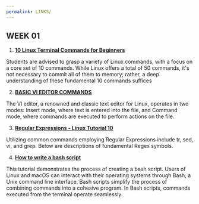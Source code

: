 ```yaml
---
permalink: LINKS/
---
```


## WEEK 01

1. **[10 Linux Terminal Commands for Beginners](https://www.youtube.com/watch?v=CpTfQ-q6MPU)**

Students are advised to grasp a variety of Linux commands, with a focus on a core set of 10 commands. While Linux offers a total of 50 commands, it's not necessary to commit all of them to memory; rather, a deep understanding of these fundamental 10 commands suffices

2. **[BASIC VI EDITOR COMMANDS](https://www.marquette.edu/mathematical-and-statistical-sciences/basic-vi-editor-commands.php)**

The VI editor, a renowned and classic text editor for Linux, operates in two modes: Insert mode, where text is entered into the file, and Command mode, where commands are executed to perform actions on the file.

3. **[Regular Expressions - Linux Tutorial 10](https://www.youtube.com/watch?v=mpyCeSvGh-M)**

Utilizing common commands employing Regular Expressions include tr, sed, vi, and grep. Below are descriptions of fundamental Regex symbols.

4. **[How to write a bash script](https://www.youtube.com/watch?v=F-gskSl4pwQ)**

This tutorial demonstrates the process of creating a bash script. Users of Linux and macOS can interact with their operating systems through Bash, a Unix command line interface. Bash scripts simplify the process of combining commands into a cohesive program. In Bash scripts, commands executed from the terminal operate seamlessly.

